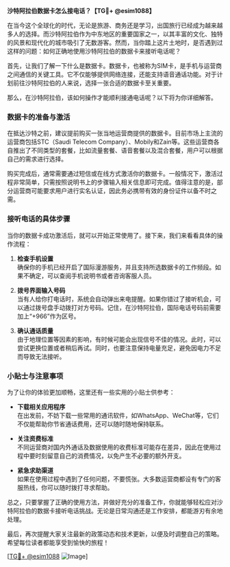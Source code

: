 **沙特阿拉伯数据卡怎么接电话？【TG💪+ @esim1088】**

在当今这个全球化的时代，无论是旅游、商务还是学习，出国旅行已经成为越来越多人的选择。而沙特阿拉伯作为中东地区的重要国家之一，以其丰富的文化、独特的风景和现代化的城市吸引了无数游客。然而，当你踏上这片土地时，是否遇到过这样的问题：如何正确地使用沙特阿拉伯的数据卡来接听电话呢？

首先，让我们了解一下什么是数据卡。数据卡，也被称为SIM卡，是手机与运营商之间通信的关键工具。它不仅能够提供网络连接，还能支持语音通话功能。对于计划前往沙特阿拉伯的人来说，选择一张合适的数据卡至关重要。

那么，在沙特阿拉伯，该如何操作才能顺利接通电话呢？以下将为你详细解答。

### 数据卡的准备与激活

在抵达沙特之前，建议提前购买一张当地运营商提供的数据卡。目前市场上主流的运营商包括STC（Saudi Telecom Company）、Mobily和Zain等。这些运营商各自推出了不同类型的套餐，比如流量套餐、语音套餐以及混合套餐，用户可以根据自己的需求进行选择。

购买完成后，通常需要通过短信或在线方式激活你的数据卡。一般情况下，激活过程非常简单，只需按照说明书上的步骤输入相关信息即可完成。值得注意的是，部分运营商可能要求用户进行实名认证，因此务必携带有效的身份证件以备不时之需。

### 接听电话的具体步骤

当你的数据卡成功激活后，就可以开始正常使用了。接下来，我们来看看具体的操作流程：

1. **检查手机设置**  
   确保你的手机已经开启了国际漫游服务，并且支持所选数据卡的工作频段。如果不确定，可以查阅手机说明书或者咨询客服人员。

2. **拨号界面输入号码**  
   当有人给你打电话时，系统会自动弹出来电提醒。如果你错过了接听机会，可以通过拨号盘手动拨打对方号码。记住，在沙特阿拉伯，国际电话号码前需要加上“+966”作为区号。

3. **确认通话质量**  
   由于地理位置等因素的影响，有时候可能会出现信号不佳的情况。此时，可以尝试更换位置或者稍后再试。同时，也要注意保持电量充足，避免因电力不足而导致无法接听。

### 小贴士与注意事项

为了让你的体验更加顺畅，这里还有一些实用的小贴士供参考：

- **下载相关应用程序**  
  在出发前，不妨下载一些常用的通讯软件，如WhatsApp、WeChat等，它们不仅能帮助你节省通话费用，还可以随时随地保持联系。

- **关注资费标准**  
  不同运营商对国内外通话及数据使用的收费标准可能存在差异，因此在使用过程中要时刻留意自己的消费情况，以免产生不必要的额外开支。

- **紧急求助渠道**  
  如果在使用过程中遇到了任何问题，不要慌张。大多数运营商都设有专门的客服热线，你可以随时拨打寻求帮助。

总之，只要掌握了正确的使用方法，并做好充分的准备工作，你就能够轻松应对沙特阿拉伯的数据卡接听电话挑战。无论是日常沟通还是工作安排，都能游刃有余地处理。

最后，再次提醒大家关注最新的政策动态和技术更新，以便及时调整自己的策略。希望每位读者都能享受到愉快的旅程！

[[TG💪+ @esim1088](https://t.me/s/esim1088) ![Image](https://i.postimg.cc/4NQfJmqS/Snipaste-2025-05-13-00-14-12.png)]